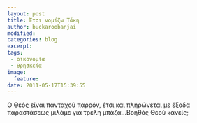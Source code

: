 ```yaml
---
layout: post
title: Έτσι νομίζω Τάκη
author: buckaroobanjai
modified:
categories: blog
excerpt:
tags:
 - οικονομία
 - θρησκεία
image:
  feature:
date: 2011-05-17T15:39:55
---
```


O Θεός είναι πανταχού παρρόν, έτσι και πληρώνεται με έξοδα παραστάσεως μιλάμε για τρέλη μπάζα…Βοηθός Θεού κανείς;
